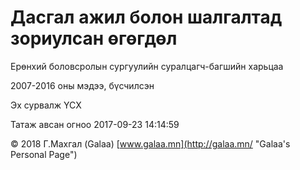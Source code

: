 # Дасгал ажил болон шалгалтад зориулсан өгөгдөл

Ерөнхий боловсролын сургуулийн суралцагч-багшийн харьцаа

2007-2016 оны мэдээ, бүсчилсэн

Эх сурвалж ҮСХ

Татаж авсан огноо 2017-09-23 14:14:59

© 2018 Г.Махгал (Galaa) [www.galaa.mn](http://galaa.mn/ "Galaa's Personal Page")
